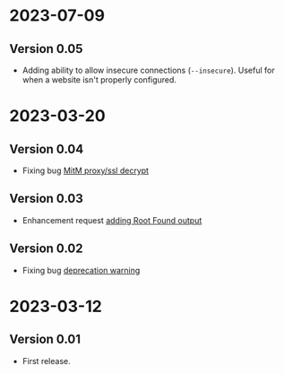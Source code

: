 # 2023-07-09
## Version 0.05
* Adding ability to allow insecure connections (`--insecure`). Useful for when a website isn't properly configured.

# 2023-03-20
## Version 0.04
* Fixing bug [MitM proxy/ssl decrypt](https://github.com/TheScriptGuy/getCertificateChain/issues/5)

## Version 0.03
* Enhancement request [adding Root Found output](https://github.com/TheScriptGuy/getCertificateChain/issues/2)

## Version 0.02
* Fixing bug [deprecation warning](https://github.com/TheScriptGuy/getCertificateChain/issues/1)

# 2023-03-12
## Version 0.01
* First release.
